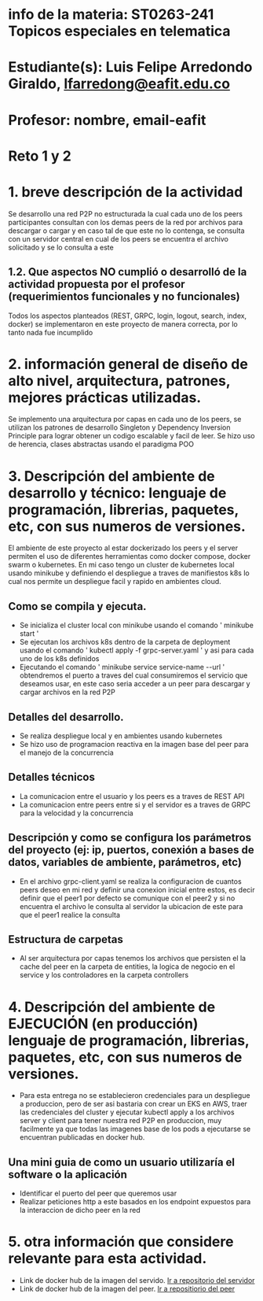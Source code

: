 # info de la materia: ST0263-241 Topicos especiales en telematica
#
# Estudiante(s): Luis Felipe Arredondo Giraldo, lfarredong@eafit.edu.co
#
# Profesor: nombre, email-eafit
#
# Reto 1 y 2
#
# 1. breve descripción de la actividad

Se desarrollo una red P2P no estructurada la cual cada uno de los peers participantes consultan con los demas peers de la red por archivos para descargar o cargar y en caso tal de que este no lo contenga, se consulta con un servidor central en cual de los peers se encuentra el archivo solicitado y se lo consulta a este

## 1.2. Que aspectos NO cumplió o desarrolló de la actividad propuesta por el profesor (requerimientos funcionales y no funcionales)
Todos los aspectos planteados  (REST, GRPC, login, logout, search, index, docker) se implementaron en este proyecto de manera correcta, por lo tanto nada fue incumplido
# 2. información general de diseño de alto nivel, arquitectura, patrones, mejores prácticas utilizadas.
Se implemento una arquitectura por capas en cada uno de los peers, se utilizan los patrones de desarrollo Singleton y Dependency Inversion Principle para lograr obtener un codigo escalable y facil de leer. Se hizo uso de herencia, clases abstractas usando el paradigma POO

# 3. Descripción del ambiente de desarrollo y técnico: lenguaje de programación, librerias, paquetes, etc, con sus numeros de versiones.
El ambiente de este proyecto al estar dockerizado los peers y el server permiten el uso de diferentes herramientas como docker compose, docker swarm o kubernetes. En mi caso tengo un cluster de kubernetes local usando minikube y definiendo el despliegue a traves de manifiestos k8s lo cual nos permite un despliegue facil y rapido en ambientes cloud.

## Como se compila y ejecuta.
- Se inicializa el cluster local con minikube usando el comando ' minikube start '
- Se ejecutan los archivos k8s dentro de la carpeta de deployment usando el comando ' kubectl apply -f grpc-server.yaml ' y asi para cada uno de los k8s definidos
- Ejecutando el comando ' minikube service service-name --url ' obtendremos el puerto a traves del cual consumiremos el servicio que deseamos usar, en este caso seria acceder a un peer para descargar y cargar archivos en la red P2P
## Detalles del desarrollo.
- Se realiza despliegue local y en ambientes usando kubernetes
- Se hizo uso de programacion reactiva en la imagen base del peer para el manejo de la concurrencia
## Detalles técnicos
- La comunicacion entre el usuario y los peers es a traves de REST API
- La comunicacion entre peers entre si y el servidor es a traves de GRPC para la velocidad y la concurrencia
## Descripción y como se configura los parámetros del proyecto (ej: ip, puertos, conexión a bases de datos, variables de ambiente, parámetros, etc)
- En el archivo grpc-client.yaml se realiza la configuracion de cuantos peers deseo en mi red y definir una conexion inicial entre estos, es decir definir que el peer1 por defecto se comunique con el peer2 y si no encuentra el archivo le consulta al servidor la ubicacion de este para que el peer1 realice la consulta
## Estructura de carpetas
- Al ser arquitectura por capas tenemos los archivos que persisten el la cache del peer en la carpeta de entities, la logica de negocio en el service y los controladores en la carpeta controllers

# 4. Descripción del ambiente de EJECUCIÓN (en producción) lenguaje de programación, librerias, paquetes, etc, con sus numeros de versiones.
- Para esta entrega no se establecieron credenciales para un despliegue a produccion, pero de ser asi bastaria con crear un EKS en AWS, traer las credenciales del cluster y ejecutar kubectl apply a los archivos server y client para tener nuestra red P2P en produccion, muy facilmente ya que todas las imagenes base de los pods a ejecutarse se encuentran publicadas en docker hub.

## Una mini guia de como un usuario utilizaría el software o la aplicación
- Identificar el puerto del peer que queremos usar
- Realizar peticiones http a este basados en los endpoint expuestos para la interaccion de dicho peer en la red

# 5. otra información que considere relevante para esta actividad.

- Link de docker hub de la imagen del servido. [Ir a repositorio del servidor](https://hub.docker.com/repository/docker/felipearredond/telematica/general)
- Link de docker hub de la imagen del peer. [Ir a repositiorio del peer](https://hub.docker.com/repository/docker/felipearredond/telematica_client/general)